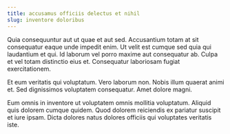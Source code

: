 ```yaml
---
title: accusamus officiis delectus et nihil
slug: inventore doloribus
---
```


Quia consequuntur aut ut quae et aut sed. Accusantium totam at sit consequatur eaque unde impedit enim. Ut velit est cumque sed quia qui laudantium et qui. Id laborum vel porro maxime aut consequatur ab. Culpa et vel totam distinctio eius et. Consequatur laboriosam fugiat exercitationem.

Et eum veritatis qui voluptatum. Vero laborum non. Nobis illum quaerat animi et. Sed dignissimos voluptatem consequatur. Amet dolore magni.

Eum omnis in inventore ut voluptatem omnis mollitia voluptatum. Aliquid quis dolorem cumque quidem. Quod dolorem reiciendis ex pariatur suscipit et iure ipsam. Dicta dolores natus dolores officiis qui voluptates veritatis iste.
